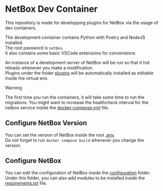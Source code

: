 # NetBox Dev Container

This repository is made for developping plugins for NetBox via the usage of dev containers.  

The development container contains Python with Poetry and NodeJS installed.  
The root password is `netbox`.  
It also contains some basic VSCode extensions for convenience.

An instance of a development server of NetBox will be run so that it hot reloads whenever you make a modification.  
Plugins under the folder [plugins](/plugins/) will be automatically installed as editable inside the virtual env.

> [!WARNING]  
> The first time you run the containers, it will take some time to run the migrations. You might want to increase the healthcheck interval for the netbox service inside the [docker-compose.yml](/docker-compose.yml) file.


## Configure NetBox Version

You can set the version of NetBox inside the root [.env](/.env).  
Do not forget to run `docker compose build` whenever you change the version.

## Configure NetBox

You can edit the configuration of NetBox inside the [configuration](/configuration/) folder.  
Under this folder, you can also add modules to be installed inside the [requirements.txt](/configuration/requirements.txt) file.
